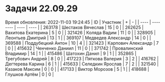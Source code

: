 # Задачи 22.09.29
Время обновления: 2022-11-03 19:24:45
| ID   | Участник | +    | -    |
| ---- | -------- | ---- | ---- |
| 263178 | Шестаков Вячеслав | 15 | 0 |
| 262625 | Вахитова Екатерина | 5 | 0 |
| 321426 | Коляда Вадим | 11 | 0 |
| 328905 | Леонтьев Дмитрий | 13 | 1 |
| 369107 | Медведев Александр | 14 | 0 |
| 369588 | Поддубецкий Антон | 10 | 4 |
| 321423 | Карпович Александр | 7 | 0 |
| 415632 | Ченченко Даниил | 11 | 0 |
| 371742 | Провалинский Владимир | 14 | 1 |
| 415486 | Шатохин Данил | 9 | 1 |
| 352865 | Трегубович Андрей | 8 | 0 |
| 417223 | Пяткова Валерия | 3 | 2 |
| 416762 | Дегтерева Карина | 6 | 1 |
| 415633 | Селедкин Ярослав | 7 | 2 |
| 321540 | Казаков Максим | 0 | 0 |
| 417133 | Виктор Морозов | 5 | 1 |
| 418688 | Глушков Артём | 0 | 0 |
